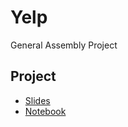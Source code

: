 # Yelp
General Assembly Project

## Project

- [Slides](index.slides.html)
- [Notebook](index.ipynb)
